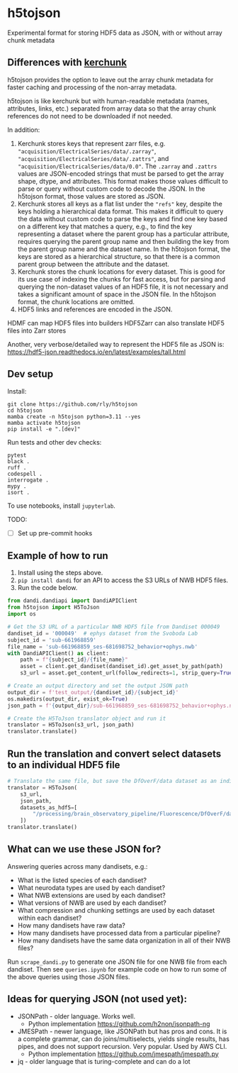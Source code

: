 # h5tojson
Experimental format for storing HDF5 data as JSON, with or without array chunk metadata

## Differences with [kerchunk](https://github.com/fsspec/kerchunk)

h5tojson provides the option to leave out the array chunk metadata for faster caching and processing of
the non-array metadata.

h5tojson is like kerchunk but with human-readable metadata (names, attributes, links, etc.) separated from
array data so that the array chunk references do not need to be downloaded if not needed.

In addition:

1. Kerchunk stores keys that represent zarr files, e.g. `"acquisition/ElectricalSeries/data/.zarray"`,
`"acquisition/ElectricalSeries/data/.zattrs"`, and `"acquisition/ElectricalSeries/data/0.0"`. The `.zarray` and
`.zattrs` values are JSON-encoded strings that must be parsed to get the array shape, dtype, and attributes. This
format makes those values difficult to parse or query without custom code to decode the JSON. In the
h5tojson format, those values are stored as JSON.
2. Kerchunk stores all keys as a flat list under the `"refs"` key, despite the keys holding a hierarchical
data format. This makes it difficult to query the data without custom code to parse the keys and find one key
based on a different key that matches a query, e.g., to find the key representing a dataset where the parent
group has a particular attribute, requires querying the parent group name and then building the key from the
parent group name and the dataset name. In the h5tojson format, the keys are stored as a hierarchical
structure, so that there is a common parent group between the attribute and the dataset.
3. Kerchunk stores the chunk locations for every dataset. This is good for its use case of indexing the
chunks for fast access, but for parsing and querying the non-dataset values of an HDF5 file, it is not necessary
and takes a significant amount of space in the JSON file. In the h5tojson format, the chunk locations are
omitted.
4. HDF5 links and references are encoded in the JSON.

HDMF can map HDF5 files into builders
HDF5Zarr can also translate HDF5 files into Zarr stores

Another, very verbose/detailed way to represent the HDF5 file as JSON is:
https://hdf5-json.readthedocs.io/en/latest/examples/tall.html

## Dev setup

Install:
```
git clone https://github.com/rly/h5tojson
cd h5tojson
mamba create -n h5tojson python=3.11 --yes
mamba activate h5tojson
pip install -e ".[dev]"
```

Run tests and other dev checks:
```
pytest
black .
ruff .
codespell .
interrogate .
mypy .
isort .
```

To use notebooks, install `jupyterlab`.

TODO:
- [ ] Set up pre-commit hooks

## Example of how to run

1. Install using the steps above.
2. `pip install dandi` for an API to access the S3 URLs of NWB HDF5 files.
3. Run the code below.

```python
from dandi.dandiapi import DandiAPIClient
from h5tojson import H5ToJson
import os

# Get the S3 URL of a particular NWB HDF5 file from Dandiset 000049
dandiset_id = '000049'  # ephys dataset from the Svoboda Lab
subject_id = 'sub-661968859'
file_name = 'sub-661968859_ses-681698752_behavior+ophys.nwb'
with DandiAPIClient() as client:
    path = f"{subject_id}/{file_name}"
    asset = client.get_dandiset(dandiset_id).get_asset_by_path(path)
    s3_url = asset.get_content_url(follow_redirects=1, strip_query=True)

# Create an output directory and set the output JSON path
output_dir = f'test_output/{dandiset_id}/{subject_id}'
os.makedirs(output_dir, exist_ok=True)
json_path = f'{output_dir}/sub-661968859_ses-681698752_behavior+ophys.nwb.json'

# Create the H5ToJson translator object and run it
translator = H5ToJson(s3_url, json_path)
translator.translate()
```

## Run the translation and convert select datasets to an individual HDF5 file

```python
# Translate the same file, but save the DfOverF/data dataset as an individual HDF5 file
translator = H5ToJson(
    s3_url,
    json_path,
    datasets_as_hdf5=[
        "/processing/brain_observatory_pipeline/Fluorescence/DfOverF/data"
    ])
translator.translate()
```

## What can we use these JSON for?

Answering queries across many dandisets, e.g.:
- What is the listed species of each dandiset?
- What neurodata types are used by each dandiset?
- What NWB extensions are used by each dandiset?
- What versions of NWB are used by each dandiset?
- What compression and chunking settings are used by each dataset within each dandiset?
- How many dandisets have raw data?
- How many dandisets have processed data from a particular pipeline?
- How many dandisets have the same data organization in all of their NWB files?

Run `scrape_dandi.py` to generate one JSON file for one NWB file from each dandiset.
Then see `queries.ipynb` for example code on how to run some of the above queries using those JSON files.

## Ideas for querying JSON (not used yet):
- JSONPath - older language. Works well.
  - Python implementation https://github.com/h2non/jsonpath-ng
- JMESPath - newer language, like JSONPath but has pros and cons. It is a complete grammar, can do joins/multiselects, yields single results, has pipes, and does not support recursion. Very popular. Used by AWS CLI.
  - Python implementation https://github.com/jmespath/jmespath.py
- jq - older language that is turing-complete and can do a lot
